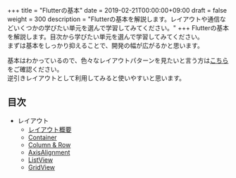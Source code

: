 +++
title = "Flutterの基本"
date = 2019-02-21T00:00:00+09:00
draft = false
weight = 300
description = "Flutterの基本を解説します。レイアウトや通信などいくつかの学びたい単元を選んで学習してみてください。"
+++
Flutterの基本を解説します。目次から学びたい単元を選んで学習してみてください。  
まずは基本をしっかり抑えることで、開発の幅が広がるかと思います。  

基本はわかっているので、色々なレイアウトパターンを見たいと言う方は[こちら](/layout/)をご確認ください。   
逆引きレイアウトとして利用してみると使いやすいと思います。

## 目次

- レイアウト
  - [レイアウト概要](layout/detail01) 
  - [Container](layout/detail02) 
  - [Column & Row](layout/detail03) 
  - [AxisAlignment](layout/detail04) 
  - [ListView](layout/listview) 
  - [GridView](layout/gridview) 
  

